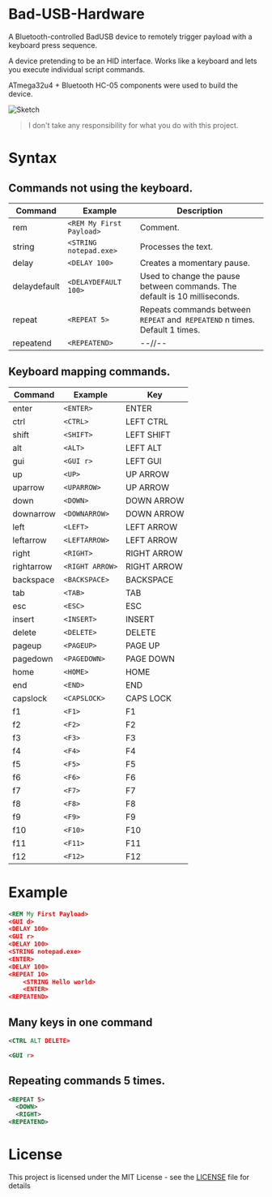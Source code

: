 Bad-USB-Hardware
=====

A Bluetooth-controlled BadUSB device to remotely trigger payload with a keyboard press sequence.

A device pretending to be an HID interface. Works like a keyboard and lets you execute individual script commands.

ATmega32u4 + Bluetooth HC-05 components were used to build the device.

![Sketch](https://raw.github.com/mserafin/Bad-USB-Hardware/master/sketch.png)


> I don't take any responsibility for what you do with this project.

# Syntax

## Commands not using the keyboard.

| Command      | Example                       | Description 
|--------------|-------------------------------|--------------------------
| rem          | `<REM My First Payload>`      | Comment.
| string       | `<STRING notepad.exe>`        | Processes the text.
| delay        | `<DELAY 100>`                 | Creates a momentary pause.
| delaydefault | `<DELAYDEFAULT 100>`          | Used to change the pause between commands. The default is 10 milliseconds.
| repeat       | `<REPEAT 5>`                  | Repeats commands between `REPEAT` and` REPEATEND` n times. Default 1 times.
| repeatend    | `<REPEATEND>`                 | --//--


## Keyboard mapping commands.

| Command    | Example         | Key         
|------------|-----------------|-------------
| enter      | `<ENTER>`       | ENTER
| ctrl       | `<CTRL>`        | LEFT CTRL
| shift      | `<SHIFT>`       | LEFT SHIFT
| alt        | `<ALT>`         | LEFT ALT
| gui        | `<GUI r>`       | LEFT GUI
| up         | `<UP>`          | UP ARROW
| uparrow    | `<UPARROW>`     | UP ARROW
| down       | `<DOWN>`        | DOWN ARROW
| downarrow  | `<DOWNARROW>`   | DOWN ARROW
| left       | `<LEFT>`        | LEFT ARROW
| leftarrow  | `<LEFTARROW>`   | LEFT ARROW
| right      | `<RIGHT>`       | RIGHT ARROW
| rightarrow | `<RIGHT ARROW>` | RIGHT ARROW
| backspace  | `<BACKSPACE>`   | BACKSPACE
| tab        | `<TAB>`         | TAB
| esc        | `<ESC>`         | ESC
| insert     | `<INSERT>`      | INSERT
| delete     | `<DELETE>`      | DELETE
| pageup     | `<PAGEUP>`      | PAGE UP
| pagedown   | `<PAGEDOWN>`    | PAGE DOWN
| home       | `<HOME>`        | HOME
| end        | `<END>`         | END
| capslock   | `<CAPSLOCK>`    | CAPS LOCK
| f1         | `<F1>`          | F1
| f2         | `<F2>`          | F2
| f3         | `<F3>`          | F3
| f4         | `<F4>`          | F4
| f5         | `<F5>`          | F5
| f6         | `<F6>`          | F6
| f7         | `<F7>`          | F7
| f8         | `<F8>`          | F8
| f9         | `<F9>`          | F9
| f10        | `<F10>`         | F10
| f11        | `<F11>`         | F11
| f12        | `<F12>`         | F12

# Example

```xml
<REM My First Payload>
<GUI d>
<DELAY 100>
<GUI r>
<DELAY 100>
<STRING notepad.exe>
<ENTER>
<DELAY 100>
<REPEAT 10>
    <STRING Hello world>
    <ENTER>
<REPEATEND>
```

## Many keys in one command
```xml
<CTRL ALT DELETE>
```

```xml
<GUI r>
```

## Repeating commands 5 times.
```xml
<REPEAT 5>
  <DOWN>
  <RIGHT>
<REPEATEND>
```

# License

This project is licensed under the MIT License - see the [LICENSE](LICENSE.md) file for details